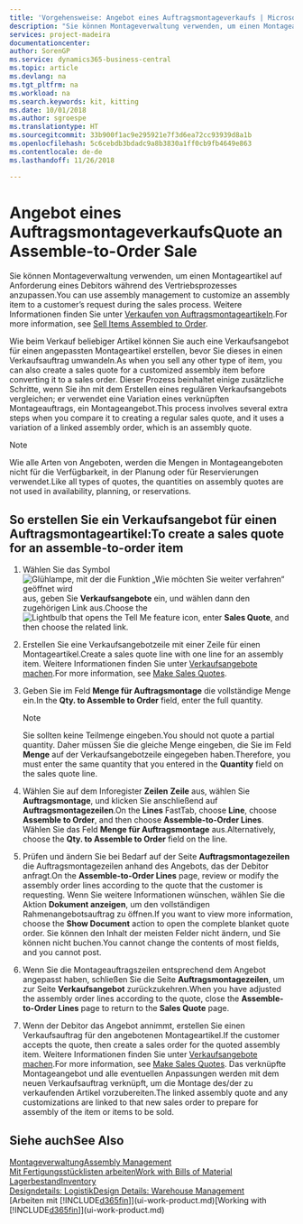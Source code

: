 ```yaml
---
title: 'Vorgehensweise: Angebot eines Auftragsmontageverkaufs | Microsoft Docs'
description: "Sie können Montageverwaltung verwenden, um einen Montageartikel auf Anforderung eines Debitors während des Vertriebsprozesses anzupassen."
services: project-madeira
documentationcenter: 
author: SorenGP
ms.service: dynamics365-business-central
ms.topic: article
ms.devlang: na
ms.tgt_pltfrm: na
ms.workload: na
ms.search.keywords: kit, kitting
ms.date: 10/01/2018
ms.author: sgroespe
ms.translationtype: HT
ms.sourcegitcommit: 33b900f1ac9e295921e7f3d6ea72cc93939d8a1b
ms.openlocfilehash: 5c6cebdb3bdadc9a8b3830a1ff0cb9fb4649e863
ms.contentlocale: de-de
ms.lasthandoff: 11/26/2018

---
```

# <a name="quote-an-assemble-to-order-sale"></a><span data-ttu-id="0e43c-103">Angebot eines Auftragsmontageverkaufs</span><span class="sxs-lookup"><span data-stu-id="0e43c-103">Quote an Assemble-to-Order Sale</span></span>
<span data-ttu-id="0e43c-104">Sie können Montageverwaltung verwenden, um einen Montageartikel auf Anforderung eines Debitors während des Vertriebsprozesses anzupassen.</span><span class="sxs-lookup"><span data-stu-id="0e43c-104">You can use assembly management to customize an assembly item to a customer’s request during the sales process.</span></span> <span data-ttu-id="0e43c-105">Weitere Informationen finden Sie unter [Verkaufen von Auftragsmontageartikeln](assembly-how-to-sell-items-assembled-to-order.md).</span><span class="sxs-lookup"><span data-stu-id="0e43c-105">For more information, see [Sell Items Assembled to Order](assembly-how-to-sell-items-assembled-to-order.md).</span></span>  

<span data-ttu-id="0e43c-106">Wie beim Verkauf beliebiger Artikel können Sie auch eine Verkaufsangebot für einen angepassten Montageartikel erstellen, bevor Sie dieses in einen Verkaufsauftrag umwandeln.</span><span class="sxs-lookup"><span data-stu-id="0e43c-106">As when you sell any other type of item, you can also create a sales quote for a customized assembly item before converting it to a sales order.</span></span> <span data-ttu-id="0e43c-107">Dieser Prozess beinhaltet einige zusätzliche Schritte, wenn Sie ihn mit dem Erstellen eines regulären Verkaufsangebots vergleichen; er verwendet eine Variation eines verknüpften Montageauftrags, ein Montageangebot.</span><span class="sxs-lookup"><span data-stu-id="0e43c-107">This process involves several extra steps when you compare it to creating a regular sales quote, and it uses a variation of a linked assembly order, which is an assembly quote.</span></span>

> [!NOTE]  
>  <span data-ttu-id="0e43c-108">Wie alle Arten von Angeboten, werden die Mengen in Montageangeboten nicht für die Verfügbarkeit, in der Planung oder für Reservierungen verwendet.</span><span class="sxs-lookup"><span data-stu-id="0e43c-108">Like all types of quotes, the quantities on assembly quotes are not used in availability, planning, or reservations.</span></span>  

## <a name="to-create-a-sales-quote-for-an-assemble-to-order-item"></a><span data-ttu-id="0e43c-109">So erstellen Sie ein Verkaufsangebot für einen Auftragsmontageartikel:</span><span class="sxs-lookup"><span data-stu-id="0e43c-109">To create a sales quote for an assemble-to-order item</span></span>  
1.  <span data-ttu-id="0e43c-110">Wählen Sie das Symbol ![Glühlampe, mit der die Funktion „Wie möchten Sie weiter verfahren“ geöffnet wird](media/ui-search/search_small.png "Wie möchten Sie weiter verfahren?") aus, geben Sie **Verkaufsangebote** ein, und wählen dann den zugehörigen Link aus.</span><span class="sxs-lookup"><span data-stu-id="0e43c-110">Choose the ![Lightbulb that opens the Tell Me feature](media/ui-search/search_small.png "Tell me what you want to do") icon, enter **Sales Quote**, and then choose the related link.</span></span>  
2.  <span data-ttu-id="0e43c-111">Erstellen Sie eine Verkaufsangebotzeile mit einer Zeile für einen Montageartikel.</span><span class="sxs-lookup"><span data-stu-id="0e43c-111">Create a sales quote line with one line for an assembly item.</span></span> <span data-ttu-id="0e43c-112">Weitere Informationen finden Sie unter [Verkaufsangebote machen](sales-how-make-offers.md).</span><span class="sxs-lookup"><span data-stu-id="0e43c-112">For more information, see [Make Sales Quotes](sales-how-make-offers.md).</span></span>  
3.  <span data-ttu-id="0e43c-113">Geben Sie im Feld **Menge für Auftragsmontage** die vollständige Menge ein.</span><span class="sxs-lookup"><span data-stu-id="0e43c-113">In the **Qty. to Assemble to Order** field, enter the full quantity.</span></span>

    > [!NOTE]  
    >  <span data-ttu-id="0e43c-114">Sie sollten keine Teilmenge eingeben.</span><span class="sxs-lookup"><span data-stu-id="0e43c-114">You should not quote a partial quantity.</span></span> <span data-ttu-id="0e43c-115">Daher müssen Sie die gleiche Menge eingeben, die Sie im Feld **Menge** auf der Verkaufsangebotzeile eingegeben haben.</span><span class="sxs-lookup"><span data-stu-id="0e43c-115">Therefore, you must enter the same quantity that you entered in the **Quantity** field on the sales quote line.</span></span>  

4.  <span data-ttu-id="0e43c-116">Wählen Sie auf dem Inforegister **Zeilen** **Zeile** aus, wählen Sie **Auftragsmontage**, und klicken Sie anschließend auf **Auftragsmontagezeilen**.</span><span class="sxs-lookup"><span data-stu-id="0e43c-116">On the **Lines** FastTab, choose **Line**, choose **Assemble to Order**, and then choose **Assemble-to-Order Lines**.</span></span> <span data-ttu-id="0e43c-117">Wählen Sie das Feld **Menge für Auftragsmontage** aus.</span><span class="sxs-lookup"><span data-stu-id="0e43c-117">Alternatively, choose the **Qty. to Assemble to Order** field on the line.</span></span>  
5.  <span data-ttu-id="0e43c-118">Prüfen und ändern Sie bei Bedarf auf der Seite **Auftragsmontagezeilen** die Auftragsmontagezeilen anhand des Angebots, das der Debitor anfragt.</span><span class="sxs-lookup"><span data-stu-id="0e43c-118">On the **Assemble-to-Order Lines** page, review or modify the assembly order lines according to the quote that the customer is requesting.</span></span> <span data-ttu-id="0e43c-119">Wenn Sie weitere Informationen wünschen, wählen Sie die Aktion **Dokument anzeigen**, um den vollständigen Rahmenangebotsauftrag zu öffnen.</span><span class="sxs-lookup"><span data-stu-id="0e43c-119">If you want to view more information, choose the **Show Document** action to open the complete blanket quote order.</span></span> <span data-ttu-id="0e43c-120">Sie können den Inhalt der meisten Felder nicht ändern, und Sie können nicht buchen.</span><span class="sxs-lookup"><span data-stu-id="0e43c-120">You cannot change the contents of most fields, and you cannot post.</span></span>  
6.  <span data-ttu-id="0e43c-121">Wenn Sie die Montageauftragszeilen entsprechend dem Angebot angepasst haben, schließen Sie die Seite **Auftragsmontagezeilen**, um zur Seite **Verkaufsangebot** zurückzukehren.</span><span class="sxs-lookup"><span data-stu-id="0e43c-121">When you have adjusted the assembly order lines according to the quote, close the **Assemble-to-Order Lines** page to return to the **Sales Quote** page.</span></span>  
7.  <span data-ttu-id="0e43c-122">Wenn der Debitor das Angebot annimmt, erstellen Sie einen Verkaufsauftrag für den angebotenen Montageartikel.</span><span class="sxs-lookup"><span data-stu-id="0e43c-122">If the customer accepts the quote, then create a sales order for the quoted assembly item.</span></span> <span data-ttu-id="0e43c-123">Weitere Informationen finden Sie unter [Verkaufsangebote machen](sales-how-make-offers.md).</span><span class="sxs-lookup"><span data-stu-id="0e43c-123">For more information, see [Make Sales Quotes](sales-how-make-offers.md).</span></span> <span data-ttu-id="0e43c-124">Das verknüpfte Montageangebot und alle eventuellen Anpassungen werden mit dem neuen Verkaufsauftrag verknüpft, um die Montage des/der zu verkaufenden Artikel vorzubereiten.</span><span class="sxs-lookup"><span data-stu-id="0e43c-124">The linked assembly quote and any customizations are linked to that new sales order to prepare for assembly of the item or items to be sold.</span></span>  

## <a name="see-also"></a><span data-ttu-id="0e43c-125">Siehe auch</span><span class="sxs-lookup"><span data-stu-id="0e43c-125">See Also</span></span>  
[<span data-ttu-id="0e43c-126">Montageverwaltung</span><span class="sxs-lookup"><span data-stu-id="0e43c-126">Assembly Management</span></span>](assembly-assemble-items.md)  
[<span data-ttu-id="0e43c-127">Mit Fertigungsstücklisten arbeiten</span><span class="sxs-lookup"><span data-stu-id="0e43c-127">Work with Bills of Material</span></span>](inventory-how-work-BOMs.md)  
[<span data-ttu-id="0e43c-128">Lagerbestand</span><span class="sxs-lookup"><span data-stu-id="0e43c-128">Inventory</span></span>](inventory-manage-inventory.md)  
[<span data-ttu-id="0e43c-129">Designdetails: Logistik</span><span class="sxs-lookup"><span data-stu-id="0e43c-129">Design Details: Warehouse Management</span></span>](design-details-warehouse-management.md)  
<span data-ttu-id="0e43c-130">[Arbeiten mit [!INCLUDE[d365fin](includes/d365fin_md.md)]](ui-work-product.md)</span><span class="sxs-lookup"><span data-stu-id="0e43c-130">[Working with [!INCLUDE[d365fin](includes/d365fin_md.md)]](ui-work-product.md)</span></span>

